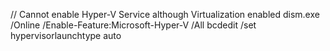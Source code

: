 
// Cannot enable Hyper-V Service although Virtualization enabled
dism.exe /Online /Enable-Feature:Microsoft-Hyper-V /All
bcdedit /set hypervisorlaunchtype auto